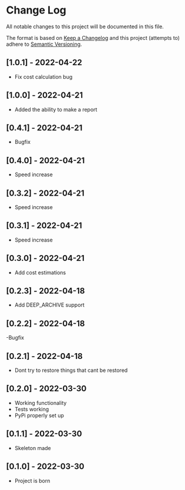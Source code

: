 # Change Log
All notable changes to this project will be documented in this file.

The format is based on [Keep a Changelog](http://keepachangelog.com/)
and this project (attempts to) adhere to [Semantic Versioning](http://semver.org/).

## [1.0.1] - 2022-04-22
- Fix cost calculation bug

## [1.0.0] - 2022-04-21
- Added the ability to make a report

## [0.4.1] - 2022-04-21
- Bugfix

## [0.4.0] - 2022-04-21
- Speed increase

## [0.3.2] - 2022-04-21
- Speed increase

## [0.3.1] - 2022-04-21
- Speed increase

## [0.3.0] - 2022-04-21
- Add cost estimations

## [0.2.3] - 2022-04-18
- Add DEEP_ARCHIVE support

## [0.2.2] - 2022-04-18
-Bugfix

## [0.2.1] - 2022-04-18
- Dont try to restore things that cant be restored

## [0.2.0] - 2022-03-30
- Working functionality
- Tests working
- PyPi properly set up

## [0.1.1] - 2022-03-30
- Skeleton made

## [0.1.0] - 2022-03-30
- Project is born